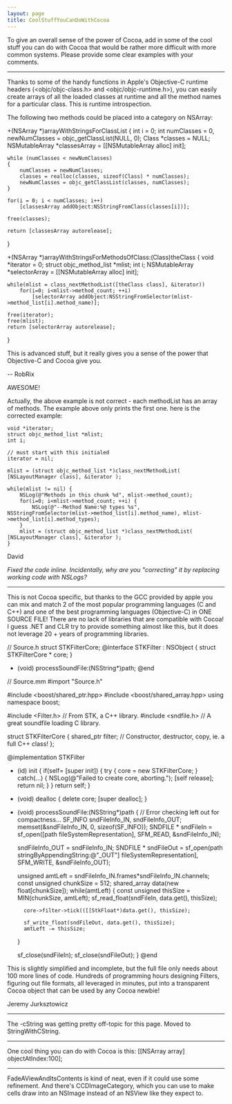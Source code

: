 ```yaml
---
layout: page
title: CoolStuffYouCanDoWithCocoa
---
```


To give an overall sense of the power of Cocoa, add in some of the cool stuff you can do with Cocoa that would be rather more difficult with more common systems. Please provide some clear examples with your comments.

----

Thanks to some of the handy functions in Apple's Objective-C runtime headers (<objc/objc-class.h> and <objc/objc-runtime.h>), you can easily create arrays of all the loaded classes at runtime and all the method names for a particular class.  This is runtime introspection.

The following two methods could be placed into a category on NSArray:

    
+(NSArray *)arrayWithStringsForClassList
{
	int i = 0;
	int numClasses = 0, newNumClasses = objc_getClassList(NULL, 0);
    Class *classes = NULL;
	NSMutableArray *classesArray = [[NSMutableArray alloc] init];
	
    while (numClasses < newNumClasses)
	{
        numClasses = newNumClasses;
        classes = realloc(classes, sizeof(Class) * numClasses);
        newNumClasses = objc_getClassList(classes, numClasses);
    }
	
	for(i = 0; i < numClasses; i++)
		[classesArray addObject:NSStringFromClass(classes[i])];
	
    free(classes);
	
	return [classesArray autorelease];
}

+(NSArray *)arrayWithStringsForMethodsOfClass:(Class)theClass
{
	void *iterator = 0;
	struct objc_method_list *mlist;
	int i;
	NSMutableArray *selectorArray = [[NSMutableArray alloc] init];
	
	while(mlist = class_nextMethodList([theClass class], &iterator))
		for(i=0; i<mlist->method_count; ++i)
			[selectorArray addObject:NSStringFromSelector(mlist->method_list[i].method_name)];
	
	free(iterator);
	free(mlist);
	return [selectorArray autorelease];
}



This is advanced stuff, but it really gives you a sense of the power that Objective-C and Cocoa give you.

-- RobRix

AWESOME!

Actually, the above example is not correct - each methodList has an array of methods. The example above only prints the first one. here is the corrected example:

    
	void *iterator;
	struct objc_method_list *mlist; 
	int i;

 	// must start with this initialed   
	iterator = nil;
	
	mlist = (struct objc_method_list *)class_nextMethodList( [NSLayoutManager class], &iterator );
	
	while(mlist != nil) {
		NSLog(@"Methods in this chunk %d", mlist->method_count);
		for(i=0; i<mlist->method_count; ++i) {
			NSLog(@"--Method Name:%@ types %s", NSStringFromSelector(mlist->method_list[i].method_name), mlist->method_list[i].method_types);
		}
		mlist = (struct objc_method_list *)class_nextMethodList( [NSLayoutManager class], &iterator );
	}


David

*Fixed the code inline. Incidentally, why are you "correcting" it by replacing working code with NSLog<nowiki/>s?*

----

This is not Cocoa specific, but thanks to the GCC provided by apple you can mix and match 2 of the most popular programming languages (C and C++) and one of the best programming languages (Objective-C) in ONE SOURCE FILE! There are no lack of libraries that are compatible with Cocoa! I guess .NET and CLR try to provide something almost like this, but it does not leverage 20 + years of programming libraries.

    
// Source.h
struct STKFilterCore;
@interface STKFilter : NSObject
{
    struct STKFilterCore * core;
}
- (void) processSoundFile:(NSString*)path;
@end

// Source.mm
#import "Source.h"

#include <boost/shared_ptr.hpp>
#include <boost/shared_array.hpp>
using namespace boost;

#include <Filter.h> // From STK, a C++ library.
#include <sndfile.h> // A great soundfile loading C library.

struct STKFilterCore
{
    shared_ptr<Filter> filter;
    // Constructor, destructor, copy, ie. a full C++ class!
};

@implementation STKFilter
- (id) init
{
    if(self= [super init]) {
        try { core = new STKFilterCore; } catch(...) { 
            NSLog(@"Failed to create core, aborting.");
            [self release];
            return nil;
        }
    }
    return self;
}
- (void) dealloc
{
    delete core;
    [super dealloc];
}
- (void) processSoundFile:(NSString*)path
{
    // Error checking left out for compactness...
    SF_INFO sndFileInfo_IN, sndFileInfo_OUT;
    memset(&sndFileInfo_IN, 0, sizeof(SF_INFO));
    SNDFILE * sndFileIn  = sf_open([path fileSystemRepresentation], SFM_READ, &sndFileInfo_IN);

    sndFileInfo_OUT = sndFileInfo_IN;
    SNDFILE * sndFileOut = sf_open(path stringByAppendingString:@"_OUT"] fileSystemRepresentation], 
        SFM_WRITE, &sndFileInfo_OUT);	

    unsigned amtLeft = sndFileInfo_IN.frames*sndFileInfo_IN.channels;
    const unsigned chunkSize = 512;
    shared_array<float> data(new float[chunkSize]);
    while(amtLeft) {
        const unsigned thisSize = MIN(chunkSize, amtLeft);
        sf_read_float(sndFileIn, data.get(), thisSize);
       
        core->filter->tick(([[StkFloat*)data.get(), thisSize);

        sf_write_float(sndFileOut, data.get(), thisSize);
        amtLeft -= thisSize;
    }
	
    sf_close(sndFileIn);
    sf_close(sndFileOut);
}
@end


This is slightly simplified and incomplete, but the full file only needs about 100 more lines of code. Hundreds of programming hours designing Filters, figuring out file formats, all leveraged in minutes, put into a transparent Cocoa object that can be used by any Cocoa newbie!

Jeremy Jurksztowicz

----

The     -cString was getting pretty off-topic for this page. Moved to StringWithCString.

----

One cool thing you can do with Cocoa is this:
    [[NSArray array] objectAtIndex:100];

----
FadeAViewAndItsContents is kind of neat, even if it could use some refinement. And there's CCDImageCategory, which you can use to make cells draw into an NSImage instead of an NSView like they expect to.

